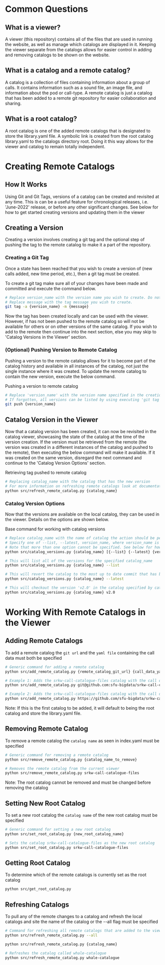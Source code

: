 # Common Questions

## What is a viewer?
A viewer (this repository) contains all of the files that are used in running the website, as well as manage which catalogs are displayed in it. Keeping the viewer separate from the catalogs allows for easier control in adding and removing catalogs to be shown on the website. 

## What is a catalog and a remote catalog?
A catalog is a collection of files containing information about a group of calls. It contains information such as a sound file, an image file, and information about the pod or call-type. A remote catalog is just a catalog that has been added to a remote git repository for easier collaboration and sharing.

## What is a root catalog?
A root catalog is one of the added remote catalogs that is designated to store the library.yaml file. A symbolic link is created from the root catalog library.yaml to the catalogs directory root. Doing it this way allows for the viewer and catalog to remain totally independent. 



<!-- CUTOFF FOR CREATING REMOTE CATALOGS -->

# Creating Remote Catalogs

## How It Works

Using Git and Git Tags, versions of a catalog can be created and revisited at any time. This is can be a useful feature for chronological releases, i.e. 'June-2022' release, or before any other significant changes. See below for how to get started creating versions and updating them in the viewer

## Creating a Version

Creating a version involves creating a git tag and the optional step of pushing the tag to the remote catalog to make it a part of the repository.

### Creating a Git Tag

Once a state has been reached that you wish to create a version of (new calls added, new time period, etc.), then a git tag must be created. 

To create a git tag make sure all of your changes have been made and committed and execute the command below.

```bash
# Replace version_name with the version name you wish to create. Do not include spaces
# Replace message with the tag message you wish to create. 
git tag -a {version_name} -m {message}
```

Now the tag has been created locally and can be used with the viewer. However, if has not been pushed to the remote catalog so will not be available for others or on other versions of the same catalog. If you wish to add to the remote then continue into the next section, else you may skip to 'Catalog Versions in the Viewer' section.

### (Optional) Pushing Version to Remote Catalog 

Pushing a version to the remote catalog allows for it to become part of the catalog history and available in all instances of the catalog, not just the single instance where it was created. To update the remote catalog to contain the new version, execute the below command.

Pushing a version to remote catalog
```bash
# Replace 'version_name' with the version name specified in the creation of the tag
# If forgotten, all versions can be listed by using executing 'git tag'
git push {version_name}
```

## Catalog Version in the Viewer

Now that a catalog version has been created, it can now be revisited in the catalog viewer, showcasing the state of the catalog at the time of the version creation. If the version must be retrieved from the remote (the version was created in a different instances of the catalog and pushed to the remote), then executing the below command will make it available. If it was created on the same version, disregard the next command and continue to the 'Catalog Version Options' section. 

Retrieving tag pushed to remote catalog
```bash
# Replacing catalog_name with the catalog that has the new version
# For more information on refreshing remote catalogs look at documentation/README_remote_catalogs.md
python src/refresh_remote_catalog.py {catalog_name}
```

### Catalog Version Options

Now that the versions are available on the local catalog, they can be used in the viewer. Details on the options are shown below. 

Base command for working with catalog versions
```bash
# Replace catalog_name with the name of catalog the action should be performed on 
# Specify one of --list, --latest, version_name, where version_name is replaced by the version you wish to checkout
# Note that more than one option cannot be specified. See below for how each one can be used 
python src/catalog_versions.py {catalog_name} [{--list} {--latest} {version_name}]

# This will list all of the versions for the specified catalog_name
python src/catalog_versions.py {catalog_name} --list

# This will revert the catalog to the most up to date commit that has been retrieved locally
python src/catalog_versions.py {catalog_name} --latest

# This will checkout the version 'v2.0' in the catalog specified by catalog_name
python src/catalog_versions.py {catalog_name} v2.0
```


<!-- SECTION FOR WORKING WITH REMOTE CATALOGS IN THE VIEWER -->

# Working With Remote Catalogs in the Viewer

## Adding Remote Catalogs

To add a remote catalog the `git url` and the `yaml file` containing the call data must both be specified

``` bash
# Generic command for adding a remote catalog
python src/add_remote_catalog.py {remote_catalog_git_url} {call_data_yaml_file}

# Example 1: Adds the srkw-call-catalogue-files catalog with the call data file called 'call-catalog.yaml' via git SSH
python src/add_remote_catalog.py git@github.com:sfu-bigdata/srkw-call-catalogue-files.git call-catalog.yaml

# Example 2: Adds the srkw-call-catalogue-files catalog with the call data file called 'whale-call-data.yaml' via git HTTPS
python src/add_remote_catalog.py https://github.com/sfu-bigdata/srkw-call-catalogue-files.git whale-call-data.yaml
```
Note: If this is the first catalog to be added, it will default to being the root catalog and store the library.yaml file. 

## Removing Remote Catalog

To remove a remote catalog the `catalog name` as seen in index.yaml must be specified

``` bash
# Generic command for removing a remote catalog
python src/remove_remote_catalog.py {catalog_name_to_remove}

# Removes the remote catalog from the current viewer
python src/remove_remote_catalog.py srkw-call-catalogue-files 
```
Note: The root catalog cannot be removed and must be changed before removing the catalog

## Setting New Root Catalog

To set a new root catalog the `catalog name` of the new root catalog must be specified

``` bash
# Generic command for setting a new root catalog
python src/set_root_catalog.py {new_root_catalog_name}

# Sets the catalog srkw-call-catalogue-files as the new root catalog
python src/set_root_catalog.py srkw-call-catalogue-files
```

## Getting Root Catalog

To determine which of the remote catalogs is currently set as the root catalog

```bash
python src/get_root_catalog.py
```

## Refreshing Catalogs

To pull any of the remote changes to a catalog and refresh the local catalogs and site the name of the catalog or the --all flag must be specified

```bash
# Command for refreshing all remote catalogs that are added to the viewer
python src/refresh_remote_catalog.py --all

python src/refresh_remote_catalog.py {catalog_name}

# Refreshes the catalog called whale-catalogue
python src/refresh_remote_catalog.py whale-catalogue
```
